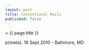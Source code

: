 ```yaml
---
layout: post
title: Conventional Rails
published: false
---
```


= {{ page.title }}

p(meta). 16 Sept 2010 - Baltimore, MD
